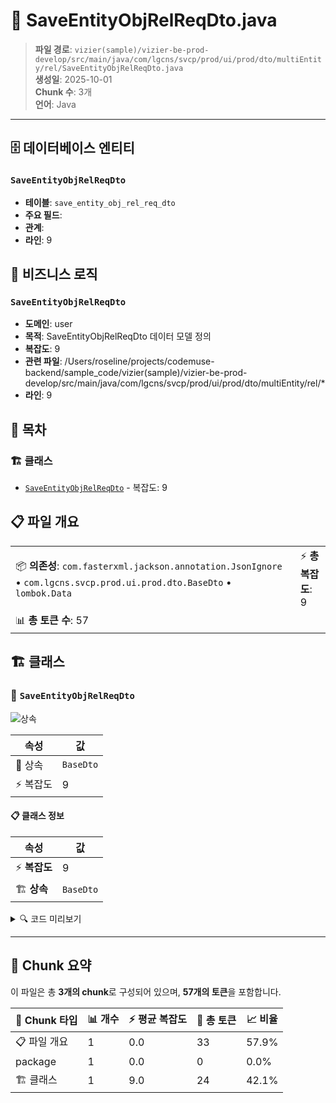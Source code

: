 # 📄 SaveEntityObjRelReqDto.java

> **파일 경로**: `vizier(sample)/vizier-be-prod-develop/src/main/java/com/lgcns/svcp/prod/ui/prod/dto/multiEntity/rel/SaveEntityObjRelReqDto.java`  
> **생성일**: 2025-10-01  
> **Chunk 수**: 3개  
> **언어**: Java
---


## 🗄️ 데이터베이스 엔티티

### `SaveEntityObjRelReqDto`
- **테이블**: `save_entity_obj_rel_req_dto`
- **주요 필드**: 
- **관계**: 
- **라인**: 9


## 💼 비즈니스 로직

### `SaveEntityObjRelReqDto`
- **도메인**: user
- **목적**: SaveEntityObjRelReqDto 데이터 모델 정의
- **복잡도**: 9
- **관련 파일**: /Users/roseline/projects/codemuse-backend/sample_code/vizier(sample)/vizier-be-prod-develop/src/main/java/com/lgcns/svcp/prod/ui/prod/dto/multiEntity/rel/*
- **라인**: 9


## 📑 목차

### 🏗️ 클래스
- [`SaveEntityObjRelReqDto`](#class-saveentityobjrelreqdto) - 복잡도: 9

## 📋 파일 개요

| | |
|--|--|
| 📦 **의존성**: `com.fasterxml.jackson.annotation.JsonIgnore` • `com.lgcns.svcp.prod.ui.prod.dto.BaseDto` • `lombok.Data` | ⚡ **총 복잡도**: 9 |
| 📊 **총 토큰 수**: 57 |  |



## 🏗️ 클래스

### <a id="class-saveentityobjrelreqdto"></a>🎯 `SaveEntityObjRelReqDto`

![상속](https://img.shields.io/badge/상속-1개-blue)

| 속성 | 값 |
|------|----|
| 🧬 상속 | `BaseDto` |
| ⚡ 복잡도 | 9 |



#### 📋 클래스 정보

| 속성 | 값 |
|------|----|
| ⚡ **복잡도** | 9 || 📍 **라인 범위** | 9-9 |
| 🏗️ **상속** | `BaseDto` || 🏷️ **태그** | `class, java` |

<details>
<summary>🔍 코드 미리보기</summary>

```java
public class SaveEntityObjRelReqDto extends BaseDto {
	@JsonIgnore
	private String objUuid;
	@JsonIgnore
	private String oldEntityCode;
	private String entityCode;
	private String validStartDtm;
	private String validEndDtm;
}...
```

**Chunk 정보**
- 🆔 **ID**: `ae1e5bef5ec6`
- 📍 **라인**: 9-9
- 📊 **토큰**: 24
- 🏷️ **태그**: `class, java`

</details>

---





## 🧩 Chunk 요약

이 파일은 총 **3개의 chunk**로 구성되어 있으며, **57개의 토큰**을 포함합니다.

| 🧩 Chunk 타입 | 📊 개수 | ⚡ 평균 복잡도 | 📝 총 토큰 | 📈 비율 |
|---------------|--------|-------------|----------|--------|
| 📋 파일 개요 | 1 | 0.0 | 33 | 57.9% |
| package | 1 | 0.0 | 0 | 0.0% |
| 🏗️ 클래스 | 1 | 9.0 | 24 | 42.1% |


